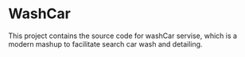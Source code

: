 # WashCar

This project contains the source code for washCar servise, which is a modern mashup to facilitate search car wash and detailing.

